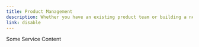 ```yaml
---
title: Product Management
description: Whether you have an existing product team or building a new one, we can help.
link: disable
---
```


Some Service Content
